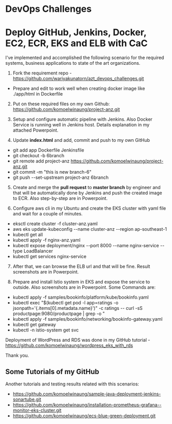 # DevOps Challenges
# Deploy GitHub, Jenkins, Docker, EC2, ECR, EKS and ELB with CaC

I've implemented and accomplished the following scenario for the required systems, business applications to state of the art organizations.

1. Fork the requirement repo - https://github.com/wariyakunatorn/azt_devops_challenges.git 
- Prepare and edit to work well when creating docker image like ./app/html in Dockerfile

2. Put on these required files on my own Github: https://github.com/komoelwinaung/project-anz.git

3. Setup and configure automatic pipeline with Jenkins. Also Docker Service is running well in Jenkins host. Details explanation in my attached Powerpoint.

4. Update **index.html** and add, commit and push to my own GitHub
- git add app Dockerfile Jenkinsfile
- git checkout -b 6branch
- git remote add project-anz https://github.com/komoelwinaung/project-anz.git
- git commit -m "this is new branch-6"
- git push --set-upstream project-anz 6branch

5. Create and merge the **pull request** to **master branch** by engineer and that will be automatically done by Jenkins and push the created image to ECR. Also step-by-step are in Powerpoint.

6. Configure aws cli in my Ubuntu and create the EKS cluster with yaml file and wait for a couple of minutes.
- eksctl create cluster -f cluster-anz.yaml
- aws eks update-kubeconfig --name cluster-anz --region ap-southeast-1
- kubectl get all
- kubectl apply -f nginx-anz.yaml
- kubectl expose deployment/nginx --port 8000 --name nginx-service --type LoadBalancer
- kubectl get services nginx-service
       
7. After that, we can browse the ELB url and that will be fine. Result screenshots are in Powerpoint.

8. Prepare and install Istio system in EKS and expose the service to outside. Also screenshots are in Powerpoint.
Some Commands are:
- kubectl apply -f samples/bookinfo/platform/kube/bookinfo.yaml
- kubectl exec "$(kubectl get pod -l app=ratings -o jsonpath='{.items[0].metadata.name}')" -c ratings -- curl -sS productpage:9080/productpage | grep -o "<title>.*</title>
- kubectl apply -f samples/bookinfo/networking/bookinfo-gateway.yaml
- kubectl get gateway
- kubectl -n istio-system get svc
          
Deployment of WordPress and RDS was done in my GitHub tutorial - https://github.com/komoelwinaung/wordpress_eks_with_rds

Thank you.


## Some Tutorials of my GitHub

Another tutorials and testing results related with this scenarios:
 - https://github.com/komoelwinaung/sample-java-deployment-jenkins-sonartube.git 
 - https://github.com/komoelwinaung/installation-prometheus-grafana--monitor-eks-cluster.git 
 - https://github.com/komoelwinaung/ecs-blue-green-deployment.git

